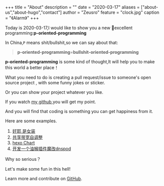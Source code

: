 +++
title = "About"
description = ""
date = "2020-03-17"
aliases = ["about-us","about-hugo","contact"]
author = "Zeusro"
feature = "clock.jpg"
caption = "《Alarm》"
+++


Today is 2020-03-17,I would like to show you a new excellent programming:**p-oriented-programming**

In China,`P` means shit/bullshit,so we can say about that:

> **p-oriented-programming**=**bullshit-oriented-programming**

**p-oriented-programming** is some kind of thought,It will help you to make this world a better place！

What you need to do is  creating a pull request/issue to someone's open source project , with some funny jokes or sticker.

Or you can show your project whatever you like.

If you watch [my github](https://github.com/pulls?q=is%3Apr+author%3Azeusro+archived%3Afalse+is%3Aclosed),you will get my point.

And you will find that coding is something you can get happiness from it.

Here are some examples.

1. [好耶 是女装](https://github.com/komeiji-satori/Dress)
1. [共享带宽自调整](https://github.com/zeusro/common-bandwidth-auto-switch)
1. [hexo Chart](https://github.com/cloudnativeapp/charts/pull/33)
1. [开发一个油猴插件魔改dnspod](https://www.zeusro.com/2019/07/05/mydnspod/)

Why so serious？

Let's make some fun in this hell!

Learn more and contribute on [GitHub](https://github.com/p-program).

